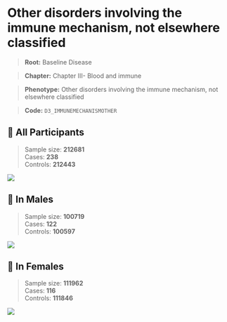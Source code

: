 # Other disorders involving the immune mechanism, not elsewhere classified

> **Root:** Baseline Disease  

> **Chapter:** Chapter III- Blood and immune  

> **Phenotype:** Other disorders involving the immune mechanism, not elsewhere classified  

> **Code:** `D3_IMMUNEMECHANISMOTHER`

## 🧪 All Participants  
> Sample size: **212681**  
> Cases: **238**  
> Controls: **212443**
<img src="/Disease/Figures/ALL/Incidence/D3_IMMUNEMECHANISMOTHER.png"/>
<CsvTable src="/public/Disease/Data/ALL/Incidence/COX_D3_IMMUNEMECHANISMOTHER.csv" label="🔍 View full results" />

## 👨 In Males  
> Sample size: **100719**  
> Cases: **122**  
> Controls: **100597**
<img src="/Disease/Figures/Male/Incidence/D3_IMMUNEMECHANISMOTHER.png"/>
<CsvTable src="/public/Disease/Data/Male/Incidence/COX_D3_IMMUNEMECHANISMOTHER.csv" label="🔍 View full results" />

## 👩 In Females  
> Sample size: **111962**  
> Cases: **116**  
> Controls: **111846**
<img src="/Disease/Figures/Female/Incidence/D3_IMMUNEMECHANISMOTHER.png"/>
<CsvTable src="/public/Disease/Data/Female/Incidence/COX_D3_IMMUNEMECHANISMOTHER.csv" label="🔍 View full results" />
